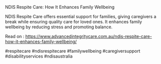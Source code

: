 NDIS Respite Care: How It Enhances Family Wellbeing

NDIS Respite Care offers essential support for families, giving caregivers a break while ensuring quality care for loved ones. It enhances family wellbeing by reducing stress and promoting balance.

Read on : https://www.advancedintegritycare.com.au/ndis-respite-care-how-it-enhances-family-wellbeing/

#respitecare #ndisrespitecare #familywellbeing #caregiversupport #disabilityservices #ndisaustralia
